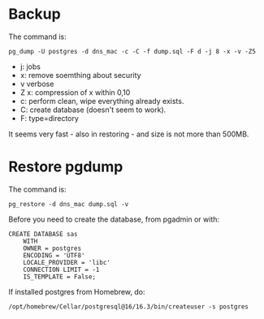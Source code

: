 # Backup

The command is:
```
pg_dump -U postgres -d dns_mac -c -C -f dump.sql -F d -j 8 -x -v -Z5
```
- j: jobs
- x: remove soemthing about security
- v verbose
- Z x: compression of x within 0,10
- c: perform clean, wipe everything already exists.
- C: create database (doesn't seem to work).
- F: type=directory

It seems very fast - also in restoring -  and size is not more than 500MB.

# Restore pgdump

The command is:
```
pg_restore -d dns_mac dump.sql -v
```

Before you need to create the database, from pgadmin or with:
```
CREATE DATABASE sas
    WITH
    OWNER = postgres
    ENCODING = 'UTF8'
    LOCALE_PROVIDER = 'libc'
    CONNECTION LIMIT = -1
    IS_TEMPLATE = False;
```

If installed postgres from Homebrew, do:
```
/opt/homebrew/Cellar/postgresql@16/16.3/bin/createuser -s postgres
```
